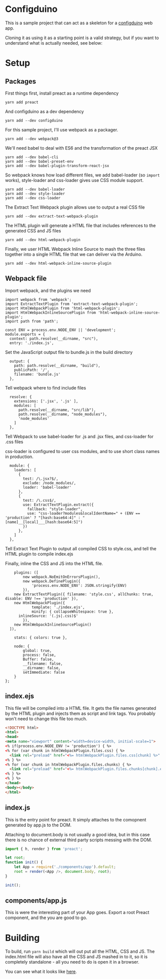 # Configduino

This is a sample project that can act as a skeleton for a [configduino](https://github.com/madpilot/configduino) web app.

Cloning it as using it as a starting point is a valid strategy, but if you want to understand what is actually needed, see below:

# Setup

## Packages

First things first, install preact as a runtime dependency

```
yarn add preact
```

And configduino as a dev dependency

```
yarn add --dev configduino

```

For this sample project, I'll use webpack as a packager.

```
yarn add --dev webpack@3
```

We'll need babel to deal with ES6 and the transformation of the preact JSX

```
yarn add --dev babel-cli
yarn add --dev babel-preset-env
yarn add --dev babel-plugin-transform-react-jsx
```

So webpack knows how load different files, we add babel-loader (so ```import``` works), style-loader and css-loader gives use CSS module support.

```
yarn add --dev babel-loader
yarn add --dev style-loader
yarn add --dev css-loader
```

The Extract Text Webpack plugin allows use to output a real CSS file

```
yarn add --dev extract-text-webpack-plugin
```

The HTML plugin will generate a HTML file that includes references to the generated CSS and JS files

```
yarn add --dev html-webpack-plugin
```

Finally, we user HTML Webpack Inline Source to mash the three files together into a single HTML file that we can deliver via the Arduino.

```
yarn add --dev html-webpack-inline-source-plugin
```

## Webpack file

Import webpack, and the plugins we need

```
import webpack from 'webpack';
import ExtractTextPlugin from 'extract-text-webpack-plugin';
import HtmlWebpackPlugin from 'html-webpack-plugin';
import HtmlWebpackInlineSourcePlugin from 'html-webpack-inline-source-plugin';
import path from 'path';
```

```
const ENV = process.env.NODE_ENV || 'development';
module.exports = {
  context: path.resolve(__dirname, "src"),
  entry: './index.js',
```

Set the JavaScript output file to bundle.js in the build directory

```
  output: {
    path: path.resolve(__dirname, "build"),
    publicPath: '/',
    filename: 'bundle.js'
  },
```

Tell webpack where to find include files

```
  resolve: {
    extensions: ['.jsx', '.js' ],
    modules: [
      path.resolve(__dirname, "src/lib"),
      path.resolve(__dirname, "node_modules"),
      'node_modules'
    ]
  },
```

Tell Webpack to use babel-loader for .js and .jsx files, and css-loader for .css files

css-loader is configured to user css modules, and to use short class names in production.

```
  module: {
    loaders: [
      {
        test: /\.jsx?$/,
        exclude: /node_modules/,
        loader: 'babel-loader'
      },
      {
        test: /\.css$/,
        use: ExtractTextPlugin.extract({
          fallback: "style-loader",
          use: "css-loader?modules&localIdentName=" + (ENV == 'production' ? "[hash:base64:4]" : "[name]__[local]___[hash:base64:5]")
        })
      },
    ]
  },
```

Tell Extract Text Plugin to output all compiled CSS to style.css, and tell the HTML plugin to compile index.ejs

Finally, inline the CSS and JS into the HTML file.

```
	plugins: ([
		new webpack.NoEmitOnErrorsPlugin(),
		new webpack.DefinePlugin({
			'process.env.NODE_ENV': JSON.stringify(ENV)
		}),
    new ExtractTextPlugin({ filename: 'style.css', allChunks: true, disable: ENV !== 'production' }),
    new HtmlWebpackPlugin({
			template: './index.ejs',
			minify: { collapseWhitespace: true },
      inlineSource: '(.js|.css)$'
		}),
    new HtmlWebpackInlineSourcePlugin()
  ]),
```

```
	stats: { colors: true },

	node: {
		global: true,
		process: false,
		Buffer: false,
		__filename: false,
		__dirname: false,
		setImmediate: false
	}
};
```

## index.ejs

This file will be compiled into a HTML file. It gets the file names generated by the HTML plugin and injects them as script and link tags. You probably won't need to change this file too much.

```html
<!DOCTYPE html>
<html>
<head>
<meta name="viewport" content="width=device-width, initial-scale=1">
<% if(process.env.NODE_ENV != 'production') { %>
<% for (var chunk in htmlWebpackPlugin.files.css) { %>
  <link rel="preload" href="<%= htmlWebpackPlugin.files.css[chunk] %>"  as="style">
<% } %>
<% for (var chunk in htmlWebpackPlugin.files.chunks) { %>
  <link rel="preload" href="<%= htmlWebpackPlugin.files.chunks[chunk].entry %>" as="script">
<% } %>
<% } %>
</head>
<body></body>
</html>
```

## index.js

This is the entry point for preact. It simply attaches to the comopnent generated by app.js to the DOM.

Attaching to document.body is not usually a good idea, but in this case there is no chance of external third party scripts messing with the DOM.

```javascript
import { h, render } from 'preact';

let root;
function init() {
	let App = require('./components/app').default;
	root = render(<App />, document.body, root);
}

init();
```

## components/app.js

This is were the interesting part of your App goes. Export a root Preact component, and the you are good to go.

# Building

To build, run ```yarn build``` which will out put all the HTML, CSS and JS. The index.html file will also have all the CSS and JS mashed in to it, so it is completely standalone - all you need to do is open it in a browser.

You can see what it looks like [here](https://htmlpreview.github.io/?https://github.com/madpilot/configduino-sample/blob/master/demo/index.html).
